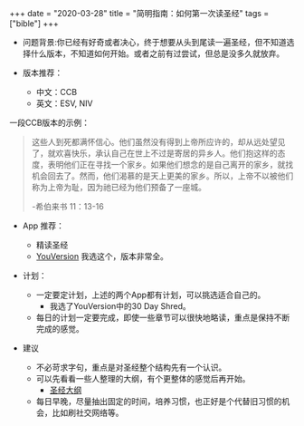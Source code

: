 +++ 
date = "2020-03-28"
title = "简明指南：如何第一次读圣经"
tags = ["bible"]
+++

- 问题背景:你已经有好奇或者决心，终于想要从头到尾读一遍圣经，但不知道选择什么版本，不知道如何开始。或者之前有过尝试，但总是没多久就放弃。

- 版本推荐：
  - 中文：CCB
  - 英文：ESV, NIV

一段CCB版本的示例：
> 这些人到死都满怀信心。他们虽然没有得到上帝所应许的，却从远处望见了，就欢喜快乐，承认自己在世上不过是寄居的异乡人。他们抱这样的态度，表明他们正在寻找一个家乡。如果他们想念的是自己离开的家乡，就找机会回去了。然而，他们渴慕的是天上更美的家乡。所以，上帝不以被他们称为上帝为耻，因为祂已经为他们预备了一座城。  
> 
> -希伯来书 11：13-16

- App 推荐：
  - 精读圣经
  - [YouVersion](https://www.bible.com/) 我选这个，版本非常全。

- 计划：
  - 一定要定计划，上述的两个App都有计划，可以挑选适合自己的。
    - 我选了YouVersion中的30 Day Shred。
  - 每日的计划一定要完成，即使一些章节可以很快地略读，重点是保持不断完成的感觉。

- 建议
  - 不必苛求字句，重点是对圣经整个结构先有一个认识。
  - 可以先看看一些人整理的大纲，有个更整体的感觉后再开始。
    - [圣经大纲](http://cclw.net/Bible/shenjindagang/)
  - 每日早晚，尽量抽出固定的时间，培养习惯，也正好是个代替旧习惯的机会，比如刷社交网络等。